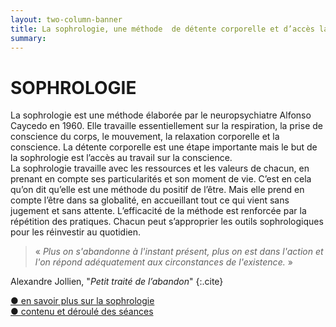 ```yaml
---
layout: two-column-banner
title: La sophrologie, une méthode  de détente corporelle et d’accès la conscience
summary:
---
```

# SOPHROLOGIE

La sophrologie est une méthode élaborée par le neuropsychiatre Alfonso Caycedo en 1960. Elle travaille essentiellement sur la respiration, la prise de conscience du corps, le mouvement, la relaxation corporelle et la conscience. La détente corporelle est une étape importante mais le but de la sophrologie est l’accès au travail sur la conscience.  
La sophrologie travaille avec les ressources et les valeurs de chacun, en prenant en compte ses particularités et son moment de vie. C’est en cela qu’on dit qu’elle est une méthode du positif de l’être. Mais elle prend en compte l’être dans sa globalité, en accueillant tout ce qui vient sans jugement et sans attente. L’efficacité de la méthode est renforcée par la répétition des pratiques. Chacun peut s’approprier les outils sophrologiques pour les réinvestir au quotidien.  

>«&nbsp;*Plus on s'abandonne à l'instant présent, plus on est dans l'action et l'on répond adéquatement aux circonstances de l'existence.*&nbsp;»

Alexandre Jollien, "*Petit traité de l’abandon*"
{:.cite}  

<!-- <div class="middle">
<figure>
<img src="http://res.cloudinary.com/dnxcesebo/image/upload/c_scale,h_500/v1528465785/etoile-degas_jbw6ru.jpg">
<figcaption>Edgar Degas, "<em>L’étoile - ou Danseuse sur scène</em>", 1876-77</figcaption>
</figure>
</div> -->


<div class="savoir-plus"><a href="en-savoir-plus-sur-la-sophrologie">● en savoir plus sur la sophrologie</a></div>
<div class="savoir-plus"><a href="contenu-des-seances-sophrologie">● contenu et déroulé des séances</a>
</div>
